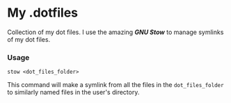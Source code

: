 # My .dotfiles

Collection of my dot files. I use the amazing ***GNU Stow*** to manage symlinks
of my dot files.

### Usage 

```shell
stow <dot_files_folder>
```

This command will make a symlink from all the files in the `dot_files_folder` to
similarly named files in the user's directory.




